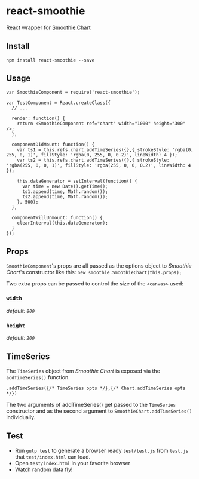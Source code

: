 # react-smoothie

React wrapper for [Smoothie Chart](http://smoothiecharts.org/)

## Install

```
npm install react-smoothie --save
```

## Usage

```
var SmoothieComponent = require('react-smoothie');

var TestComponent = React.createClass({
  // ...

  render: function() {
    return <SmoothieComponent ref="chart" width="1000" height="300" />;
  },

  componentDidMount: function() {
    var ts1 = this.refs.chart.addTimeSeries({},{ strokeStyle: 'rgba(0, 255, 0, 1)', fillStyle: 'rgba(0, 255, 0, 0.2)', lineWidth: 4 });
    var ts2 = this.refs.chart.addTimeSeries({},{ strokeStyle: 'rgba(255, 0, 0, 1)', fillStyle: 'rgba(255, 0, 0, 0.2)', lineWidth: 4 });

    this.dataGenerator = setInterval(function() {
      var time = new Date().getTime();
      ts1.append(time, Math.random());
      ts2.append(time, Math.random());
    }, 500);
  },

  componentWillUnmount: function() {
    clearInterval(this.dataGenerator);
  }
});
```

## Props

`SmoothieComponent`'s props are all passed as the options object to _Smoothie Chart_'s constructor like this: `new smoothie.SmoothieChart(this.props);`

Two extra props can be passed to control the size of the `<canvas>` used:

### `width`

*default: `800`*

### `height`

*default: `200`*

## TimeSeries

The `TimeSeries` object from _Smoothie Chart_ is exposed via the `addTimeSeries()` function.

`.addTimeSeries({/* TimeSeries opts */},{/* Chart.addTimeSeries opts */})`

The two arguments of addTimeSeries() get passed to the `TimeSeries` constructor and as the second argument to `SmoothieChart.addTimeSeries()` individually.

## Test

 - Run `gulp test` to generate a browser ready `test/test.js` from `test.js` that `test/index.html` can load.
 - Open `test/index.html` in your favorite browser
 - Watch random data fly!
